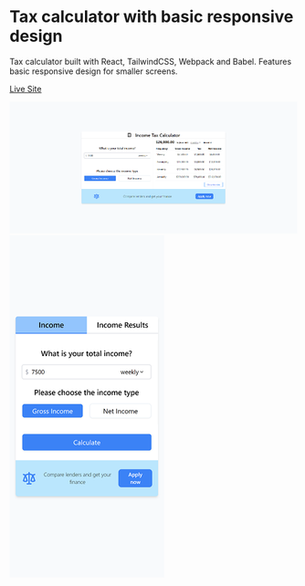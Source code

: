 # Tax calculator with basic responsive design

Tax calculator built with React, TailwindCSS, Webpack and Babel. Features basic responsive design for smaller screens.

[Live Site](https://adorable-gelato-7f80c0.netlify.app/)

![Desktop](desktop.png)
![Mobile](mobile.png)
